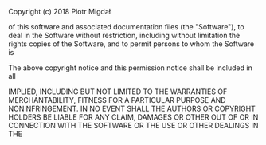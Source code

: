 
Copyright (c) 2018 Piotr Migdał

of this software and associated documentation files (the "Software"), to deal
in the Software without restriction, including without limitation the rights
copies of the Software, and to permit persons to whom the Software is

The above copyright notice and this permission notice shall be included in all

IMPLIED, INCLUDING BUT NOT LIMITED TO THE WARRANTIES OF MERCHANTABILITY,
FITNESS FOR A PARTICULAR PURPOSE AND NONINFRINGEMENT. IN NO EVENT SHALL THE
AUTHORS OR COPYRIGHT HOLDERS BE LIABLE FOR ANY CLAIM, DAMAGES OR OTHER
OUT OF OR IN CONNECTION WITH THE SOFTWARE OR THE USE OR OTHER DEALINGS IN THE